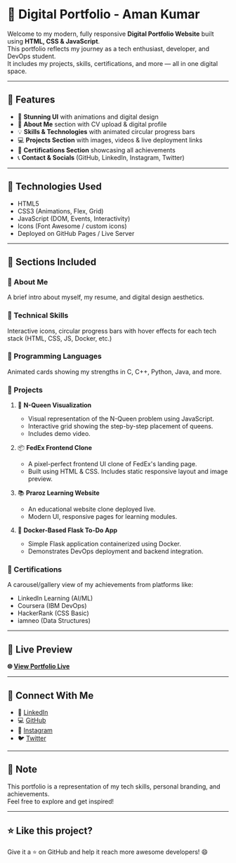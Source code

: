 # 🚀 Digital Portfolio - Aman Kumar

Welcome to my modern, fully responsive **Digital Portfolio Website** built using **HTML, CSS & JavaScript**.  
This portfolio reflects my journey as a tech enthusiast, developer, and DevOps student.  
It includes my projects, skills, certifications, and more — all in one digital space.

---

## 🌟 Features

- 🎨 **Stunning UI** with animations and digital design
- 🧠 **About Me** section with CV upload & digital profile
- 💡 **Skills & Technologies** with animated circular progress bars
- 💻 **Projects Section** with images, videos & live deployment links
- 📜 **Certifications Section** showcasing all achievements
- 📞 **Contact & Socials** (GitHub, LinkedIn, Instagram, Twitter)

---

## 🔧 Technologies Used

- HTML5
- CSS3 (Animations, Flex, Grid)
- JavaScript (DOM, Events, Interactivity)
- Icons (Font Awesome / custom icons)
- Deployed on GitHub Pages / Live Server

---

## 📁 Sections Included

### 🔹 About Me
A brief intro about myself, my resume, and digital design aesthetics.

### 🔹 Technical Skills
Interactive icons, circular progress bars with hover effects for each tech stack (HTML, CSS, JS, Docker, etc.)

### 🔹 Programming Languages
Animated cards showing my strengths in C, C++, Python, Java, and more.

### 🔹 Projects

1. 🎯 **N-Queen Visualization**
   - Visual representation of the N-Queen problem using JavaScript.
   - Interactive grid showing the step-by-step placement of queens.
   - Includes demo video.

2. 📦 **FedEx Frontend Clone**
   - A pixel-perfect frontend UI clone of FedEx's landing page.
   - Built using HTML & CSS. Includes static responsive layout and image preview.

3. 📚 **Praroz Learning Website**
   - An educational website clone deployed live.
   - Modern UI, responsive pages for learning modules.

4. 🐳 **Docker-Based Flask To-Do App**
   - Simple Flask application containerized using Docker.
   - Demonstrates DevOps deployment and backend integration.

### 🔹 Certifications
A carousel/gallery view of my achievements from platforms like:
- LinkedIn Learning (AI/ML)
- Coursera (IBM DevOps)
- HackerRank (CSS Basic)
- iamneo (Data Structures)

---

## 🔗 Live Preview

**🌐 [View Portfolio Live](https://your-live-link.github.io)**

---

## 🤝 Connect With Me

- 🔗 [LinkedIn](https://www.linkedin.com/in/yourprofile)
- 💻 [GitHub](https://github.com/yourusername)
- 📸 [Instagram](https://instagram.com/yourprofile)
- 🐦 [Twitter](https://twitter.com/yourprofile)

---

## 📌 Note

This portfolio is a representation of my tech skills, personal branding, and achievements.  
Feel free to explore and get inspired!

---

## ⭐ Like this project?

Give it a ⭐ on GitHub and help it reach more awesome developers! 😄

